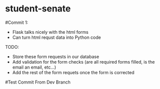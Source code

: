 # student-senate

#Commit 1:
- Flask talks nicely with the html forms
- Can turn html requst data into Python code

TODO:
- Store these form requests in our database
- Add validation for the form checks (are all required forms filled, is the email an email, etc...)
- Add the rest of the form requets once the form is corrected

#Test Commit From Dev Branch
